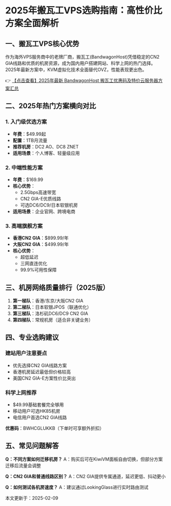 # 2025年搬瓦工VPS选购指南：高性价比方案全面解析

## 一、搬瓦工VPS核心优势

作为海外VPS服务商中的老牌厂商，搬瓦工(BandwagonHost)凭借稳定的CN2 GIA线路和优质的机房资源，成为国内用户搭建网站、科学上网的热门选择。2025年最新方案中，KVM虚拟化技术全面替代OVZ，性能表现更出色。

👉 [【点击查看】2025年最新 BandwagonHost 搬瓦工优惠码及特价云服务器方案汇总](https://bit.ly/banwagon)

## 二、2025年热门方案横向对比

### 1. 入门级优选方案
- **年费**：$49.99起
- **配置**：1TB月流量
- **推荐机房**：DC2 AO、DC8 ZNET
- **适用场景**：个人博客、轻量级应用

### 2. 中端性能方案
- **年费**：$169.99
- **核心优势**：
  - 2.5Gbps高速带宽
  - CN2 GIA-E优质线路
  - 可选DC6/DC9/日本软银机房
- **适用场景**：企业官网、跨境电商

### 3. 高端旗舰方案
- **香港CN2 GIA**：$899.99/年
- **大阪CN2 GIA**：$499.99/年
- **核心优势**：
  - 超低延迟
  - 三网直连优化
  - 99.9%可用性保障

## 三、机房网络质量排行（2025版）

1. **第一梯队**：香港/东京/大阪CN2 GIA
2. **第二梯队**：日本软银JPOS（联通优化）
3. **第三梯队**：洛杉矶DC6/DC9 CN2 GIA
4. **第四梯队**：常规机房（适合非关键业务）

## 四、专业选购建议

### 建站用户注意要点
- 优先选择CN2 GIA线路方案
- 香港机房延迟最低但价格较高
- 美国CN2 GIA-E方案性价比突出

### 科学上网推荐
- $49.99基础套餐完全够用
- 移动用户可选HK85机房
- 电信用户首选CN2 GIA线路

**优惠码**：BWHCGLUKKB（下单时可享额外折扣）

## 五、常见问题解答

**Q：不同方案如何迁移机房？**
A：购买后可在KiwiVM面板自由切换，但部分方案迁移后流量会调整

**Q：CN2 GIA和普通线路区别？**
A：CN2 GIA提供专属通道，延迟更低、抖动更小

**Q：如何测试各机房速度？**
A：建议通过LookingGlass进行实时路由测试

本文更新于：2025-02-09